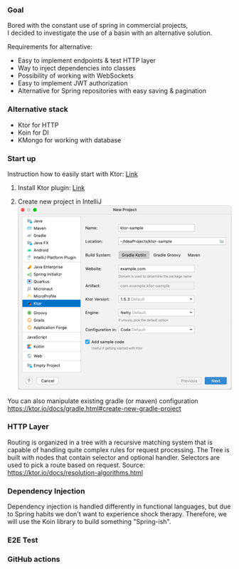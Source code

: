 ### Goal
Bored with the constant use of spring in commercial projects, \
I decided to investigate the use of a basin with an alternative solution.

Requirements for alternative:

* Easy to implement endpoints & test HTTP layer
* Way to inject dependencies into classes
* Possibility of working with WebSockets
* Easy to implement JWT authorization
* Alternative for Spring repositories with easy saving & pagination

### Alternative stack
* Ktor for HTTP
* Koin for DI
* KMongo for working with database

### Start up
Instruction how to easily start with Ktor: [Link](https://ktor.io/docs/intellij-idea.html#install_plugin)

1) Install Ktor
   plugin: [Link](https://plugins.jetbrains.com/plugin/16008-ktor?_ga=2.119157257.1475561129.1641494389-2002089144.1641494389&_gl=1*10ouy88*_ga*MjAwMjA4OTE0NC4xNjQxNDk0Mzg5*_ga_VCMCSM1ZZ7*MTY0MTU3MDgyMS4yLjEuMTY0MTU3MzEwOC4w)

2) Create new project in IntelliJ
   ![img.png](doc/img.png)

You can also manipulate existing gradle (or maven) configuration
https://ktor.io/docs/gradle.html#create-new-gradle-project

### HTTP Layer
Routing is organized in a tree with a recursive matching system that is capable of handling quite complex rules for request processing. 
The Tree is built with nodes that contain selector and optional handler. 
Selectors are used to pick a route based on request.
Source: https://ktor.io/docs/resolution-algorithms.html

### Dependency Injection
Dependency injection is handled differently in functional languages, but due to Spring habits we don't want to
experience shock therapy. Therefore, we will use the Koin library to build something "Spring-ish".

### E2E Test


### GitHub actions